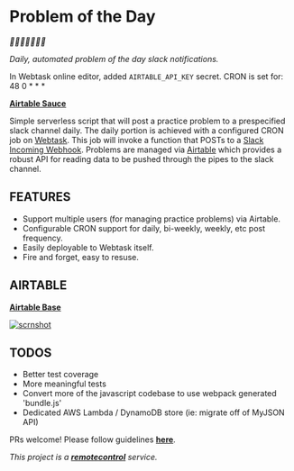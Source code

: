 # Problem of the Day

*🎉🎈🎂🍾🎊🍻💃*

*Daily, automated problem of the day slack notifications.*

In Webtask online editor, added `AIRTABLE_API_KEY` secret.
CRON is set for: 48 0 * * *

**[Airtable Sauce](https://airtable.com/appYuybi6kTNS0Gng/api/docs#nodejs/table:problems:list)**

Simple serverless script that will post a practice problem to a prespecified slack channel daily. The daily portion is achieved with a configured CRON job on [Webtask](https://webtask.io/). This job will invoke a function that POSTs to a [Slack Incoming Webhook](https://api.slack.com/incoming-webhooks). Problems are managed via [Airtable](https://airtable.com/) which provides a robust API for reading data to be pushed through the pipes to the slack channel.

## FEATURES

* Support multiple users (for managing practice problems) via Airtable.
* Configurable CRON support for daily, bi-weekly, weekly, etc post frequency.
* Easily deployable to Webtask itself.
* Fire and forget, easy to resuse.

## AIRTABLE 

**[Airtable Base](https://airtable.com/shr3P5RqRDz747vG4/tblfaahWqXucnCmOC/viwqQx6a4ZbiLz6R0)**

[![scrnshot](https://github.com/mottaquikarim/remotecontrol/blob/master/assets/pod-scrnshot2.png?raw=true)](https://airtable.com/shr3P5RqRDz747vG4/tblfaahWqXucnCmOC/viwqQx6a4ZbiLz6R0)


## TODOS

* Better test coverage
* More meaningful tests
* Convert more of the javascript codebase to use webpack generated 'bundle.js'
* Dedicated AWS Lambda / DynamoDB store (ie: migrate off of MyJSON API)

PRs welcome! Please follow guidelines **[here](https://github.com/mottaquikarim/remotecontrol/blob/master/CONTRIBUTE.md)**.

*This project is a **[remotecontrol](https://github.com/mottaquikarim/remotecontrol)** service.*
